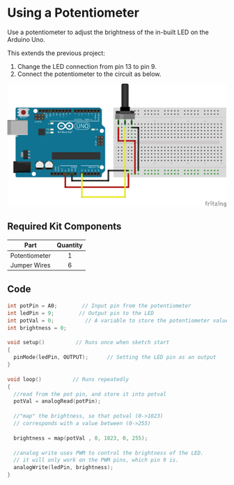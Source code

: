 # Using a Potentiometer

Use a potentiometer to adjust the brightness of the in-built LED on the Arduino Uno.

This extends the previous project:

1. Change the LED connection from pin 13 to pin 9.
2. Connect the potentiometer to the circuit as below.

![alt text](using-a-potentiometer.png 'Using A Potentiometer Circuit')

## Required Kit Components

| Part          | Quantity |
| ------------- | :------: |
| Potentiometer |    1     |
| Jumper Wires  |    6     |

## Code

```cpp
int potPin = A0;        // Input pin from the potentiometer
int ledPin = 9;        // Output pin to the LED
int potVal = 0;          // A variable to store the potentiometer value
int brightness = 0;

void setup()          // Runs once when sketch start
{
  pinMode(ledPin, OUTPUT);      // Setting the LED pin as an output
}

void loop()          // Runs repeatedly
{
  //read from the pot pin, and store it into potval
  potVal = analogRead(potPin);

  //"map" the brightness, so that potval (0->1023)
  // corresponds with a value between (0->255)

  brightness = map(potVal , 0, 1023, 0, 255);

  //analog write uses PWM to control the brightness of the LED.
  // it will only work on the PWM pins, which pin 9 is.
  analogWrite(ledPin, brightness);
}
```
